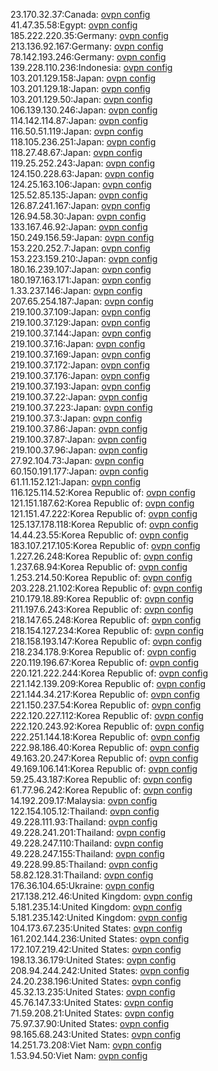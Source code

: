 23.170.32.37:Canada: [ovpn config](vpn/23_170_32_37.ovpn)  
41.47.35.58:Egypt: [ovpn config](vpn/41_47_35_58.ovpn)  
185.222.220.35:Germany: [ovpn config](vpn/185_222_220_35.ovpn)  
213.136.92.167:Germany: [ovpn config](vpn/213_136_92_167.ovpn)  
78.142.193.246:Germany: [ovpn config](vpn/78_142_193_246.ovpn)  
139.228.110.236:Indonesia: [ovpn config](vpn/139_228_110_236.ovpn)  
103.201.129.158:Japan: [ovpn config](vpn/103_201_129_158.ovpn)  
103.201.129.18:Japan: [ovpn config](vpn/103_201_129_18.ovpn)  
103.201.129.50:Japan: [ovpn config](vpn/103_201_129_50.ovpn)  
106.139.130.246:Japan: [ovpn config](vpn/106_139_130_246.ovpn)  
114.142.114.87:Japan: [ovpn config](vpn/114_142_114_87.ovpn)  
116.50.51.119:Japan: [ovpn config](vpn/116_50_51_119.ovpn)  
118.105.236.251:Japan: [ovpn config](vpn/118_105_236_251.ovpn)  
118.27.48.67:Japan: [ovpn config](vpn/118_27_48_67.ovpn)  
119.25.252.243:Japan: [ovpn config](vpn/119_25_252_243.ovpn)  
124.150.228.63:Japan: [ovpn config](vpn/124_150_228_63.ovpn)  
124.25.163.106:Japan: [ovpn config](vpn/124_25_163_106.ovpn)  
125.52.85.135:Japan: [ovpn config](vpn/125_52_85_135.ovpn)  
126.87.241.167:Japan: [ovpn config](vpn/126_87_241_167.ovpn)  
126.94.58.30:Japan: [ovpn config](vpn/126_94_58_30.ovpn)  
133.167.46.92:Japan: [ovpn config](vpn/133_167_46_92.ovpn)  
150.249.156.59:Japan: [ovpn config](vpn/150_249_156_59.ovpn)  
153.220.252.7:Japan: [ovpn config](vpn/153_220_252_7.ovpn)  
153.223.159.210:Japan: [ovpn config](vpn/153_223_159_210.ovpn)  
180.16.239.107:Japan: [ovpn config](vpn/180_16_239_107.ovpn)  
180.197.163.171:Japan: [ovpn config](vpn/180_197_163_171.ovpn)  
1.33.237.146:Japan: [ovpn config](vpn/1_33_237_146.ovpn)  
207.65.254.187:Japan: [ovpn config](vpn/207_65_254_187.ovpn)  
219.100.37.109:Japan: [ovpn config](vpn/219_100_37_109.ovpn)  
219.100.37.129:Japan: [ovpn config](vpn/219_100_37_129.ovpn)  
219.100.37.144:Japan: [ovpn config](vpn/219_100_37_144.ovpn)  
219.100.37.16:Japan: [ovpn config](vpn/219_100_37_16.ovpn)  
219.100.37.169:Japan: [ovpn config](vpn/219_100_37_169.ovpn)  
219.100.37.172:Japan: [ovpn config](vpn/219_100_37_172.ovpn)  
219.100.37.176:Japan: [ovpn config](vpn/219_100_37_176.ovpn)  
219.100.37.193:Japan: [ovpn config](vpn/219_100_37_193.ovpn)  
219.100.37.22:Japan: [ovpn config](vpn/219_100_37_22.ovpn)  
219.100.37.223:Japan: [ovpn config](vpn/219_100_37_223.ovpn)  
219.100.37.3:Japan: [ovpn config](vpn/219_100_37_3.ovpn)  
219.100.37.86:Japan: [ovpn config](vpn/219_100_37_86.ovpn)  
219.100.37.87:Japan: [ovpn config](vpn/219_100_37_87.ovpn)  
219.100.37.96:Japan: [ovpn config](vpn/219_100_37_96.ovpn)  
27.92.104.73:Japan: [ovpn config](vpn/27_92_104_73.ovpn)  
60.150.191.177:Japan: [ovpn config](vpn/60_150_191_177.ovpn)  
61.11.152.121:Japan: [ovpn config](vpn/61_11_152_121.ovpn)  
116.125.114.52:Korea Republic of: [ovpn config](vpn/116_125_114_52.ovpn)  
121.151.187.62:Korea Republic of: [ovpn config](vpn/121_151_187_62.ovpn)  
121.151.47.222:Korea Republic of: [ovpn config](vpn/121_151_47_222.ovpn)  
125.137.178.118:Korea Republic of: [ovpn config](vpn/125_137_178_118.ovpn)  
14.44.23.55:Korea Republic of: [ovpn config](vpn/14_44_23_55.ovpn)  
183.107.217.105:Korea Republic of: [ovpn config](vpn/183_107_217_105.ovpn)  
1.227.26.248:Korea Republic of: [ovpn config](vpn/1_227_26_248.ovpn)  
1.237.68.94:Korea Republic of: [ovpn config](vpn/1_237_68_94.ovpn)  
1.253.214.50:Korea Republic of: [ovpn config](vpn/1_253_214_50.ovpn)  
203.228.21.102:Korea Republic of: [ovpn config](vpn/203_228_21_102.ovpn)  
210.179.18.89:Korea Republic of: [ovpn config](vpn/210_179_18_89.ovpn)  
211.197.6.243:Korea Republic of: [ovpn config](vpn/211_197_6_243.ovpn)  
218.147.65.248:Korea Republic of: [ovpn config](vpn/218_147_65_248.ovpn)  
218.154.127.234:Korea Republic of: [ovpn config](vpn/218_154_127_234.ovpn)  
218.158.193.147:Korea Republic of: [ovpn config](vpn/218_158_193_147.ovpn)  
218.234.178.9:Korea Republic of: [ovpn config](vpn/218_234_178_9.ovpn)  
220.119.196.67:Korea Republic of: [ovpn config](vpn/220_119_196_67.ovpn)  
220.121.222.244:Korea Republic of: [ovpn config](vpn/220_121_222_244.ovpn)  
221.142.139.209:Korea Republic of: [ovpn config](vpn/221_142_139_209.ovpn)  
221.144.34.217:Korea Republic of: [ovpn config](vpn/221_144_34_217.ovpn)  
221.150.237.54:Korea Republic of: [ovpn config](vpn/221_150_237_54.ovpn)  
222.120.227.112:Korea Republic of: [ovpn config](vpn/222_120_227_112.ovpn)  
222.120.243.92:Korea Republic of: [ovpn config](vpn/222_120_243_92.ovpn)  
222.251.144.18:Korea Republic of: [ovpn config](vpn/222_251_144_18.ovpn)  
222.98.186.40:Korea Republic of: [ovpn config](vpn/222_98_186_40.ovpn)  
49.163.20.247:Korea Republic of: [ovpn config](vpn/49_163_20_247.ovpn)  
49.169.106.141:Korea Republic of: [ovpn config](vpn/49_169_106_141.ovpn)  
59.25.43.187:Korea Republic of: [ovpn config](vpn/59_25_43_187.ovpn)  
61.77.96.242:Korea Republic of: [ovpn config](vpn/61_77_96_242.ovpn)  
14.192.209.17:Malaysia: [ovpn config](vpn/14_192_209_17.ovpn)  
122.154.105.12:Thailand: [ovpn config](vpn/122_154_105_12.ovpn)  
49.228.111.93:Thailand: [ovpn config](vpn/49_228_111_93.ovpn)  
49.228.241.201:Thailand: [ovpn config](vpn/49_228_241_201.ovpn)  
49.228.247.110:Thailand: [ovpn config](vpn/49_228_247_110.ovpn)  
49.228.247.155:Thailand: [ovpn config](vpn/49_228_247_155.ovpn)  
49.228.99.85:Thailand: [ovpn config](vpn/49_228_99_85.ovpn)  
58.82.128.31:Thailand: [ovpn config](vpn/58_82_128_31.ovpn)  
176.36.104.65:Ukraine: [ovpn config](vpn/176_36_104_65.ovpn)  
217.138.212.46:United Kingdom: [ovpn config](vpn/217_138_212_46.ovpn)  
5.181.235.14:United Kingdom: [ovpn config](vpn/5_181_235_14.ovpn)  
5.181.235.142:United Kingdom: [ovpn config](vpn/5_181_235_142.ovpn)  
104.173.67.235:United States: [ovpn config](vpn/104_173_67_235.ovpn)  
161.202.144.236:United States: [ovpn config](vpn/161_202_144_236.ovpn)  
172.107.219.42:United States: [ovpn config](vpn/172_107_219_42.ovpn)  
198.13.36.179:United States: [ovpn config](vpn/198_13_36_179.ovpn)  
208.94.244.242:United States: [ovpn config](vpn/208_94_244_242.ovpn)  
24.20.238.196:United States: [ovpn config](vpn/24_20_238_196.ovpn)  
45.32.13.235:United States: [ovpn config](vpn/45_32_13_235.ovpn)  
45.76.147.33:United States: [ovpn config](vpn/45_76_147_33.ovpn)  
71.59.208.21:United States: [ovpn config](vpn/71_59_208_21.ovpn)  
75.97.37.90:United States: [ovpn config](vpn/75_97_37_90.ovpn)  
98.165.68.243:United States: [ovpn config](vpn/98_165_68_243.ovpn)  
14.251.73.208:Viet Nam: [ovpn config](vpn/14_251_73_208.ovpn)  
1.53.94.50:Viet Nam: [ovpn config](vpn/1_53_94_50.ovpn)  
